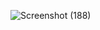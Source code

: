 ![Screenshot (188)](https://github.com/user-attachments/assets/c9350bb3-052b-452d-b799-bac697197b00)
